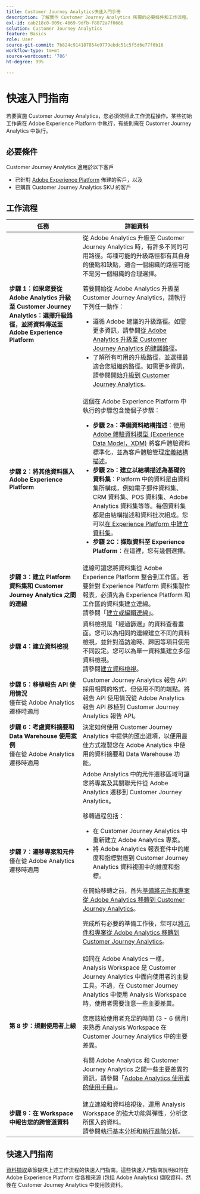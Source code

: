 ```yaml
---
title: Customer Journey Analytics快速入門手冊
description: 了解實作 Customer Journey Analytics 所需的必要條件和工作流程。
exl-id: cab218c0-009c-4669-9dfb-f8872a7f066b
solution: Customer Journey Analytics
feature: Basics
role: User
source-git-commit: 7b824c914187854e9779ebdc51c5f5d6e77f6b16
workflow-type: tm+mt
source-wordcount: '786'
ht-degree: 99%

---
```


# 快速入門指南

若要實施 Customer Journey Analytics，您必須依照此工作流程操作。某些初始工作需在 Adobe Experience Platform 中執行，有些則需在 Customer Journey Analytics 中執行。

## 必要條件

Customer Journey Analytics 適用於以下客戶

* 已針對 [Adobe Experience Platform](https://www.adobe.com/tw/experience-platform.html) 佈建的客戶，以及
* 已購買 Customer Journey Analytics SKU 的客戶

## 工作流程

| 任務 | 詳細資料 |
| --- | --- |
| **步驟 1：如果您要從 Adobe Analytics 升級至 Customer Journey Analytics：選擇升級路徑，並將資料傳送至 Adobe Experience Platform** | 從 Adobe Analytics 升級至 Customer Journey Analytics 時，有許多不同的可用路徑。每種可能的升級路徑都有其自身的優點和缺點，適合一個組織的路徑可能不是另一個組織的合理選擇。 <p>若要開始從 Adobe Analytics 升級至 Customer Journey Analytics，請執行下列任一動作：</p><ul><li>遵循 Adobe 建議的升級路徑。如需更多資訊，請參閱[從 Adobe Analytics 升級至 Customer Journey Analytics 的建議路徑](/help/getting-started/cja-upgrade/cja-upgrade-recommendations.md)。</li><li>了解所有可用的升級路徑，並選擇最適合您組織的路徑。如需更多資訊，請參閱[開始升級到 Customer Journey Analytics](/help/getting-started/cja-upgrade/cja-upgrade-getstarted.md)。</li></ul> |
| **步驟 2：將其他資料匯入 Adobe Experience Platform** | 這個在 Adobe Experience Platform 中執行的步驟包含幾個子步驟：<ul><li>**步驟 2a：準備資料結構描述**：使用[Adobe 體驗資料模型 (Experience Data Model，XDM)](https://experienceleague.adobe.com/tw/docs/experience-platform/xdm/home.html?lang=zh-Hant) 將客戶體驗資料標準化，並為客戶體驗管理[定義結構描述](https://experienceleague.adobe.com/tw/docs/experience-platform/xdm/tutorials/create-schema-ui.html?lang=zh-Hant)。</li><li>**步驟 2b：建立以結構描述為基礎的資料集**：Platform 中的資料是由資料集所構成，例如電子郵件資料集、CRM 資料集、POS 資料集、Adobe Analytics 資料集等等。每個資料集都是由結構描述和資料批次組成。您可以[在 Experience Platform 中建立資料集](https://experienceleague.adobe.com/tw/docs/platform-learn/getting-started-for-data-architects-and-data-engineers/create-datasets.html?lang=zh-Hant)。</li><li>**步驟 2C：擷取資料至 Experience Platform**：在這裡，您有幾個選擇。</li></ul> |
| **步驟 3：建立 Platform 資料集和 Customer Journey Analytics 之間的連線** | 連線可讓您將資料集從 Adobe Experience Platform 整合到工作區。若要針對 Experience Platform 資料集製作報表，必須先為 Experience Platform 和工作區的資料集建立連線。<br>請參閱「[建立或編輯連線](/help/connections/create-connection.md)」。 |
| **步驟 4：建立資料檢視** | 資料檢視是「經過篩選」的資料查看畫面。您可以為相同的連線建立不同的資料檢視，並針對造訪逾時、歸因等項目使用不同設定。您可以為單一資料集建立多個資料檢視。<br>請參閱[建立資料檢視](/help/data-views/create-dataview.md)。 |
| **步驟 5：移植報告 API 使用情況**</br>&#x200B;僅在從 Adobe Analytics 遷移時適用 | Customer Journey Analytics 報告 API 採用相同的格式，但使用不同的端點。將報告 API 使用情況從 Adobe Analytics 報告 API 移植到 Customer Journey Analytics 報告 API。 |
| **步驟 6：考慮資料摘要和 Data Warehouse 使用案例**</br>&#x200B;僅在從 Adobe Analytics 遷移時適用 | 決定如何使用 Customer Journey Analytics 中提供的匯出選項，以便用最佳方式複製您在 Adobe Analytics 中使用的資料摘要和 Data Warehouse 功能。<!-- link to docs Rob is creating --> |
| **步驟 7：遷移專案和元件**</br>&#x200B;僅在從 Adobe Analytics 遷移時適用 | Adobe Analytics 中的元件遷移區域可讓您將專案及其關聯元件從 Adobe Analytics 遷移到 Customer Journey Analytics。<p>移轉過程包括：</p><ul><li>在 Customer Journey Analytics 中重新建立 Adobe Analytics 專案。</li><li>將 Adobe Analytics 報表套件中的維度和指標對應到 Customer Journey Analytics 資料視圖中的維度和指標。</li></ul><p>在開始移轉之前，首先[準備將元件和專案從 Adobe Analytics 移轉到 Customer Journey Analytics](https://experienceleague.adobe.com/tw/docs/analytics/admin/admin-tools/component-migration/prepare-component-migration.html)。</p><p>完成所有必要的準備工作後，您可以[將元件和專案從 Adobe Analytics 移轉到 Customer Journey Analytics](https://experienceleague.adobe.com/tw/docs/analytics/admin/admin-tools/component-migration/component-migration.html)。</p> |
| **第 8 步：規劃使用者上線** | 如同在 Adobe Analytics 一樣，Analysis Workspace 是 Customer Journey Analytics 中面向使用者的主要工具。不過，在 Customer Journey Analytics 中使用 Analysis Workspace 時，使用者需要注意一些主要差異。<p>您應該給使用者充足的時間 (3 - 6 個月) 來熟悉 Analysis Workspace 在 Customer Journey Analytics 中的主要差異。</p><p>有關 Adobe Analytics 和 Customer Journey Analytics 之間一些主要差異的資訊，請參閱「[Adobe Analytics 使用者的使用手冊](/help/getting-started/aa-to-cja-user.md)」。</p> |
| **步驟 9：在 Workspace 中報告您的跨管道資料** | 建立連線和資料檢視後，運用 Analysis Workspace 的強大功能與彈性，分析您所匯入的資料。<br>請參閱[執行基本分析](/help/analysis-workspace/perform-basic-analysis.md)和[執行進階分析](/help/analysis-workspace/perform-adv-analysis.md)。 |

## 快速入門指南

[資料擷取](../data-ingestion/data-ingestion.md)章節提供上述工作流程的快速入門指南。這些快速入門指南說明如何在 Adobe Experience Platform 從各種來源 (包括 Adobe Analytics) 擷取資料，然後在 Customer Journey Analytics 中使用該資料。
